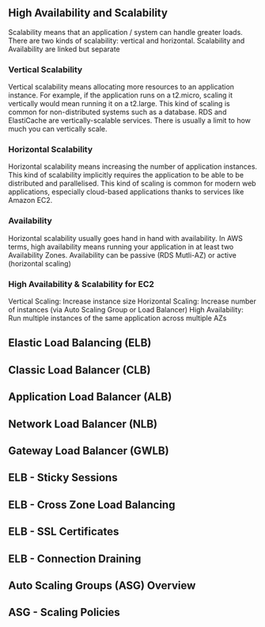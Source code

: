 ## High Availability and Scalability
Scalability means that an application / system can handle greater loads.
There are two kinds of scalability: vertical and horizontal.
Scalability and Availability are linked but separate
### Vertical Scalability
Vertical scalability means allocating more resources to an application instance.
For example, if the application runs on a t2.micro, scaling it vertically would mean running it on a t2.large.
This kind of scaling is common for non-distributed systems such as a database.
RDS and ElastiCache are vertically-scalable services.
There is usually a limit to how much you can vertically scale.
### Horizontal Scalability
Horizontal scalability means increasing the number of application instances.
This kind of scalability implicitly requires the application to be able to be distributed and parallelised.
This kind of scaling is common for modern web applications, especially cloud-based applications thanks to services like Amazon EC2.
### Availability
Horizontal scalability usually goes hand in hand with availability. In AWS terms, high availability means running your application in at least two Availability Zones.
Availability can be passive (RDS Mutli-AZ) or active (horizontal scaling)
### High Availability & Scalability for EC2
Vertical Scaling: Increase instance size
Horizontal Scaling: Increase number of instances (via Auto Scaling Group or Load Balancer)
High Availability: Run multiple instances of the same application across multiple AZs
## Elastic Load Balancing (ELB)
## Classic Load Balancer (CLB)
## Application Load Balancer (ALB)
## Network Load Balancer (NLB)
## Gateway Load Balancer (GWLB)
## ELB - Sticky Sessions
## ELB - Cross Zone Load Balancing
## ELB - SSL Certificates
## ELB - Connection Draining
## Auto Scaling Groups (ASG) Overview
## ASG - Scaling Policies